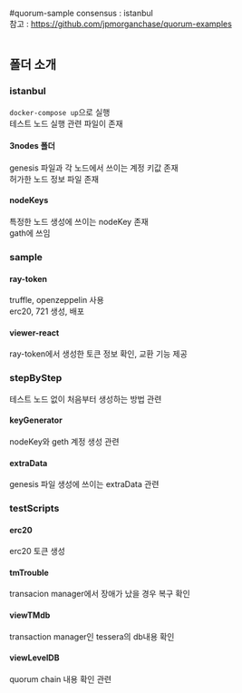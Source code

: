 #quorum-sample
consensus : istanbul <br/>
참고 : https://github.com/jpmorganchase/quorum-examples 
<br/><br/>
## 폴더 소개

### istanbul
`docker-compose up`으로 실행<br/>
테스트 노드 실행 관련 파일이 존재<br/>
#### 3nodes 폴더
genesis 파일과 각 노드에서 쓰이는 계정 키값 존재<br/>
허가한 노드 정보 파일 존재
#### nodeKeys
특정한 노드 생성에 쓰이는 nodeKey 존재<br/>
gath에 쓰임 <br/>

### sample
#### ray-token
truffle, openzeppelin 사용<br/>
erc20, 721 생성, 배포<br/>
#### viewer-react
ray-token에서 생성한 토큰 정보 확인, 교환 기능 제공<br/>


### stepByStep
테스트 노드 없이 처음부터 생성하는 방법 관련 
#### keyGenerator
nodeKey와 geth 계정 생성 관련<br/> 
#### extraData
genesis 파일 생성에 쓰이는 extraData 관련<br/>

### testScripts
#### erc20
erc20 토큰 생성
#### tmTrouble
transacion manager에서 장애가 났을 경우 복구 확인
#### viewTMdb
transaction manager인 tessera의 db내용 확인
#### viewLevelDB
quorum chain 내용 확인 관련
